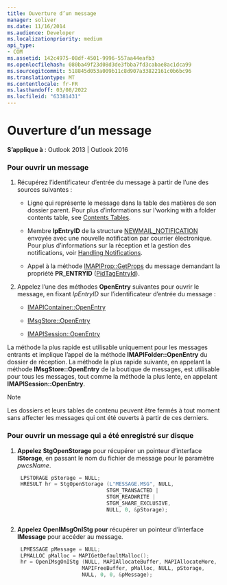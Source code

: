 ```yaml
---
title: Ouverture d’un message
manager: soliver
ms.date: 11/16/2014
ms.audience: Developer
ms.localizationpriority: medium
api_type:
- COM
ms.assetid: 142c4975-08df-4501-9996-557aa44eafb3
ms.openlocfilehash: 080ba49f23d08d3de3fbba7fd3cabae8ac1dca99
ms.sourcegitcommit: 518845d053a009b11c8d907a33822161c0b6bc96
ms.translationtype: MT
ms.contentlocale: fr-FR
ms.lasthandoff: 03/08/2022
ms.locfileid: "63381431"
---
```

# <a name="opening-a-message"></a>Ouverture d’un message
 
**S’applique à** : Outlook 2013 | Outlook 2016 
  
### <a name="to-open-a-message"></a>Pour ouvrir un message
  
1. Récupérez l’identificateur d’entrée du message à partir de l’une des sources suivantes :
    
   - Ligne qui représente le message dans la table des matières de son dossier parent. Pour plus d’informations sur l’working with a folder contents table, see [Contents Tables](contents-tables.md).
    
   - Membre **lpEntryID** de la structure [NEWMAIL_NOTIFICATION](newmail_notification.md) envoyée avec une nouvelle notification par courrier électronique. Pour plus d’informations sur la réception et la gestion des notifications, voir [Handling Notifications](handling-notifications.md).
    
   - Appel à la méthode [IMAPIProp::GetProps](imapiprop-getprops.md) du message demandant la propriété **PR_ENTRYID** ([PidTagEntryId](pidtagentryid-canonical-property.md)). 
    
2. Appelez l’une des méthodes **OpenEntry** suivantes pour ouvrir le message, en fixant  _lpEntryID_ sur l’identificateur d’entrée du message : 
    
   - [IMAPIContainer::OpenEntry](imapicontainer-openentry.md)
    
   - [IMsgStore::OpenEntry](imsgstore-openentry.md)
    
   - [IMAPISession::OpenEntry](imapisession-openentry.md)
    
  La méthode la plus rapide est utilisable uniquement pour les messages entrants et implique l’appel de la méthode **IMAPIFolder::OpenEntry** du dossier de réception. La méthode la plus rapide suivante, en appelant la méthode **IMsgStore::OpenEntry** de la boutique de messages, est utilisable pour tous les messages, tout comme la méthode la plus lente, en appelant **IMAPISession::OpenEntry**.
    
> [!NOTE]
> Les dossiers et leurs tables de contenu peuvent être fermés à tout moment sans affecter les messages qui ont été ouverts à partir de ces derniers. 
  
### <a name="to-open-a-message-that-has-been-saved-on-disk"></a>Pour ouvrir un message qui a été enregistré sur disque
  
1. **Appelez StgOpenStorage** pour récupérer un pointeur d’interface **IStorage**, en passant le nom du fichier de message pour le paramètre _pwcsName_. 
    
   ```cpp
    LPSTORAGE pStorage = NULL;
    HRESULT hr = StgOpenStorage (L"MESSAGE.MSG", NULL,
                                STGM_TRANSACTED |
                                STGM_READWRITE |
                                STGM_SHARE_EXCLUSIVE,
                                NULL, 0, &pStorage);
    
   ```

2. **Appelez OpenIMsgOnIStg pour** récupérer un pointeur d’interface **IMessage** pour accéder au message. 
    
   ```cpp
    LPMESSAGE pMessage = NULL;
    LPMALLOC pMalloc = MAPIGetDefaultMalloc();
    hr = OpenIMsgOnIStg (NULL, MAPIAllocateBuffer, MAPIAllocateMore,
                        MAPIFreeBuffer, pMalloc, NULL, pStorage,
                        NULL, 0, 0, &pMessage);
    
   ```


